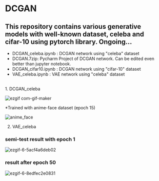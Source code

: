 # DCGAN
This repository contains various generative models with well-known dataset, celeba and cifar-10 using pytorch library.
Ongoing... 
-----------------------
* DCGAN_celeba.ipynb : DCGAN network using "celeba" dataset <br>
* DCGAN.7zip: Pycharm Project of DCGAN network. Can be edited even better than jupyter notebook. 
* DCGAN_cifar10.ipynb : DCGAN network using "cifar-10" dataset <br>
* VAE_celeba.ipynb : VAE network using "celeba" dataset

<br>
1. DCGAN_celeba <br>


![ezgif com-gif-maker](https://user-images.githubusercontent.com/43398106/73553876-09484f00-448e-11ea-9092-95797122d40d.gif)


*Trained with anime-face dataset (epoch 15)

![anime_face](https://user-images.githubusercontent.com/43398106/74607491-980acc00-511c-11ea-90ba-9376076ee3e3.gif)


2. VAE_celeba <br>
### semi-test result with epoch 1 

![ezgif-6-5acf4a6deb02](https://user-images.githubusercontent.com/43398106/73629415-6a427380-4696-11ea-884d-e8ebdea5957a.gif)


### result after epoch 50 

![ezgif-6-8edfec2e0831](https://user-images.githubusercontent.com/43398106/73814243-d1daf900-4825-11ea-9926-4c75a3ffd729.gif)
